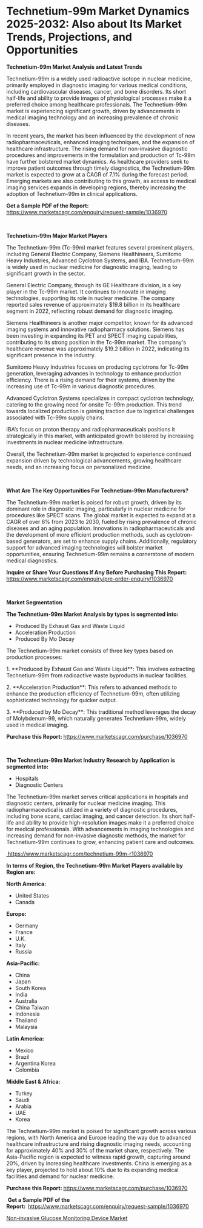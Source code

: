 <p><h1>Technetium-99m Market Dynamics 2025-2032: Also about Its Market Trends, Projections, and Opportunities</h1></p><p><strong>Technetium-99m Market Analysis and Latest Trends</strong></p>
<p><p>Technetium-99m is a widely used radioactive isotope in nuclear medicine, primarily employed in diagnostic imaging for various medical conditions, including cardiovascular diseases, cancer, and bone disorders. Its short half-life and ability to provide images of physiological processes make it a preferred choice among healthcare professionals. The Technetium-99m market is experiencing significant growth, driven by advancements in medical imaging technology and an increasing prevalence of chronic diseases. </p><p>In recent years, the market has been influenced by the development of new radiopharmaceuticals, enhanced imaging techniques, and the expansion of healthcare infrastructure. The rising demand for non-invasive diagnostic procedures and improvements in the formulation and production of Tc-99m have further bolstered market dynamics. As healthcare providers seek to improve patient outcomes through timely diagnostics, the Technetium-99m market is expected to grow at a CAGR of 7.1% during the forecast period. Emerging markets are also contributing to this growth, as access to medical imaging services expands in developing regions, thereby increasing the adoption of Technetium-99m in clinical applications.</p></p>
<p><strong>Get a Sample PDF of the Report:&nbsp;</strong> <a href="https://www.marketscagr.com/enquiry/request-sample/1036970?utm_campaign=2480&utm_medium=2&utm_source=Github&utm_content=ia&utm_term=21032025&utm_id=technetium-99m">https://www.marketscagr.com/enquiry/request-sample/1036970</a></p>
<p>&nbsp;</p>
<p><strong>Technetium-99m Major Market Players</strong></p>
<p><p>The Technetium-99m (Tc-99m) market features several prominent players, including General Electric Company, Siemens Healthineers, Sumitomo Heavy Industries, Advanced Cyclotron Systems, and IBA. Technetium-99m is widely used in nuclear medicine for diagnostic imaging, leading to significant growth in the sector.</p><p>General Electric Company, through its GE Healthcare division, is a key player in the Tc-99m market. It continues to innovate in imaging technologies, supporting its role in nuclear medicine. The company reported sales revenue of approximately $19.8 billion in its healthcare segment in 2022, reflecting robust demand for diagnostic imaging.</p><p>Siemens Healthineers is another major competitor, known for its advanced imaging systems and innovative radiopharmacy solutions. Siemens has been investing in expanding its PET and SPECT imaging capabilities, contributing to its strong position in the Tc-99m market. The company's healthcare revenue was approximately $19.2 billion in 2022, indicating its significant presence in the industry.</p><p>Sumitomo Heavy Industries focuses on producing cyclotrons for Tc-99m generation, leveraging advances in technology to enhance production efficiency. There is a rising demand for their systems, driven by the increasing use of Tc-99m in various diagnostic procedures.</p><p>Advanced Cyclotron Systems specializes in compact cyclotron technology, catering to the growing need for onsite Tc-99m production. This trend towards localized production is gaining traction due to logistical challenges associated with Tc-99m supply chains.</p><p>IBA’s focus on proton therapy and radiopharmaceuticals positions it strategically in this market, with anticipated growth bolstered by increasing investments in nuclear medicine infrastructure.</p><p>Overall, the Technetium-99m market is projected to experience continued expansion driven by technological advancements, growing healthcare needs, and an increasing focus on personalized medicine.</p></p>
<p>&nbsp;</p>
<p><strong>What Are The Key Opportunities For Technetium-99m Manufacturers?</strong></p>
<p><p>The Technetium-99m market is poised for robust growth, driven by its dominant role in diagnostic imaging, particularly in nuclear medicine for procedures like SPECT scans. The global market is expected to expand at a CAGR of over 6% from 2023 to 2030, fueled by rising prevalence of chronic diseases and an aging population. Innovations in radiopharmaceuticals and the development of more efficient production methods, such as cyclotron-based generators, are set to enhance supply chains. Additionally, regulatory support for advanced imaging technologies will bolster market opportunities, ensuring Technetium-99m remains a cornerstone of modern medical diagnostics.</p></p>
<p><strong>Inquire or Share Your Questions If Any Before Purchasing This Report:</strong> <a href="https://www.marketscagr.com/enquiry/pre-order-enquiry/1036970?utm_campaign=2480&utm_medium=2&utm_source=Github&utm_content=ia&utm_term=21032025&utm_id=technetium-99m">https://www.marketscagr.com/enquiry/pre-order-enquiry/1036970</a></p>
<p>&nbsp;</p>
<p><strong>Market Segmentation</strong></p>
<p><strong>The Technetium-99m Market Analysis by types is segmented into:</strong></p>
<p><ul><li>Produced By Exhaust Gas and Waste Liquid</li><li>Acceleration Production</li><li>Produced By Mo Decay</li></ul></p>
<p><p>The Technetium-99m market consists of three key types based on production processes: </p><p>1. **Produced by Exhaust Gas and Waste Liquid**: This involves extracting Technetium-99m from radioactive waste byproducts in nuclear facilities.</p><p>   </p><p>2. **Acceleration Production**: This refers to advanced methods to enhance the production efficiency of Technetium-99m, often utilizing sophisticated technology for quicker output.</p><p>   </p><p>3. **Produced by Mo Decay**: This traditional method leverages the decay of Molybdenum-99, which naturally generates Technetium-99m, widely used in medical imaging.</p></p>
<p><strong>Purchase this Report:&nbsp;</strong><a href="https://www.marketscagr.com/purchase/1036970?utm_campaign=2480&utm_medium=2&utm_source=Github&utm_content=ia&utm_term=21032025&utm_id=technetium-99m">https://www.marketscagr.com/purchase/1036970</a></p>
<p>&nbsp;</p>
<p><strong>The Technetium-99m Market Industry Research by Application is segmented into:</strong></p>
<p><ul><li>Hospitals</li><li>Diagnostic Centers</li></ul></p>
<p><p>The Technetium-99m market serves critical applications in hospitals and diagnostic centers, primarily for nuclear medicine imaging. This radiopharmaceutical is utilized in a variety of diagnostic procedures, including bone scans, cardiac imaging, and cancer detection. Its short half-life and ability to provide high-resolution images make it a preferred choice for medical professionals. With advancements in imaging technologies and increasing demand for non-invasive diagnostic methods, the market for Technetium-99m continues to grow, enhancing patient care and outcomes.</p></p>
<p><a href="https://www.marketscagr.com/technetium-99m-r1036970?utm_campaign=2480&utm_medium=2&utm_source=Github&utm_content=ia&utm_term=21032025&utm_id=technetium-99m">&nbsp;https://www.marketscagr.com/technetium-99m-r1036970</a></p>
<p><strong>In terms of Region, the Technetium-99m Market Players available by Region are:</strong></p>
<p>
    <p> <strong> North America: </strong>
        <ul>
            <li>United States</li>
            <li>Canada</li>
        </ul>
        </p> 
    <p> <strong> Europe: </strong>
        <ul>
            <li>Germany</li>
            <li>France</li>
            <li>U.K.</li>
            <li>Italy</li>
            <li>Russia</li>
        </ul>
        </p> 
    <p> <strong> Asia-Pacific: </strong>
        <ul>
            <li>China</li>
            <li>Japan</li>
            <li>South Korea</li>
            <li>India</li>
            <li>Australia</li>
            <li>China Taiwan</li>
            <li>Indonesia</li>
            <li>Thailand</li>
            <li>Malaysia</li>
        </ul>
        </p> 
    <p> <strong> Latin America: </strong>
        <ul>
            <li>Mexico</li>
            <li>Brazil</li>
            <li>Argentina Korea</li>
            <li>Colombia</li>
        </ul>
        </p> 
    <p> <strong> Middle East & Africa: </strong>
        <ul>
            <li>Turkey</li>
            <li>Saudi</li>
            <li>Arabia</li>
            <li>UAE</li>
            <li>Korea</li>
        </ul>
    </p>
    </p>
<p><p>The Technetium-99m market is poised for significant growth across various regions, with North America and Europe leading the way due to advanced healthcare infrastructure and rising diagnostic imaging needs, accounting for approximately 40% and 30% of the market share, respectively. The Asia-Pacific region is expected to witness rapid growth, capturing around 20%, driven by increasing healthcare investments. China is emerging as a key player, projected to hold about 10% due to its expanding medical facilities and demand for nuclear medicine.</p></p>
<p><strong>Purchase this Report: </strong><a href="https://www.marketscagr.com/purchase/1036970?utm_campaign=2480&utm_medium=2&utm_source=Github&utm_content=ia&utm_term=21032025&utm_id=technetium-99m">https://www.marketscagr.com/purchase/1036970</a></p>
<p>&nbsp;<strong>Get a Sample PDF of the Report:&nbsp;&nbsp;</strong><a href="https://www.marketscagr.com/enquiry/request-sample/1036970?utm_campaign=2480&utm_medium=2&utm_source=Github&utm_content=ia&utm_term=21032025&utm_id=technetium-99m">https://www.marketscagr.com/enquiry/request-sample/1036970</a></p>
<p><strong></strong></p>
<p><p><a href="https://github.com/cheryjhonson/Market-Research-Report-List-1/blob/main/non-invasive-glucose-monitoring-device-market.md?utm_campaign=2480&utm_medium=2&utm_source=Github&utm_content=ia&utm_term=21032025&utm_id=technetium-99m">Non-invasive Glucose Monitoring Device Market</a></p></p>
